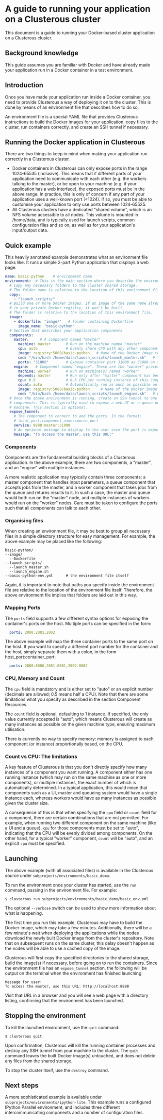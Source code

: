 # A guide to running your application on a Clusterous cluster


This document is a guide to running your Docker-based cluster application on a Clusterous cluster.

## Background knowledge

This guide assumes you are familiar with Docker and have already made your application run in a Docker container in a test environment.

## Introduction

Once you have made your application run inside a Docker container, you need to provide Clusterous a way of deploying it on to the cluster. This is done by means of an environment file that describes how to do so.

An environment file is a special YAML file that provides Clusterous instructions to build the Docker images for your application, copy files to the cluster, run containers correctly, and create an SSH tunnel if necessary.

## Running the Docker application in Clusterous
There are two things to keep in mind when making your application run correctly in a Clusterous cluster.

- Docker containers in Clusterous can only expose ports in the range 1024-65535 (inclusive). This means that if different parts of your application need to communicate with each other (e.g. the workers talking to the master), or be open to your machine (e.g. if your application has a web interface), the exposed ports must be in the above range. In practice, this is only of concern if any part of your application uses a well-known port (<1024). If so, you must be able to customise your application to only use ports between 1024-65525.
- All Clusterous clusters have a dedicated "shared volume", which is an NFS volume accessible to all nodes. This volume is mounted in /home/data, and is typically used for launch scripts, common configuration files and so on, as well as for your application's input/output data.

## Quick example

This heavily annotated example demonstrates what an environment file looks like. It runs a simple 2-part Python application that displays a web page.

```YAML
name: basic-python    # environment name
environment:  # This is the main section where you describe the environment
  # Copy any necessary folders to the cluster shared storage.
  # The folder name is relative to the location of this environment file
  copy:
    - "launch_scripts/"
  # Build one or more Docker images. If an image of the same name already exists
  # in your private Docker registry, it won't be built.
  # The folder is relative to the location of this environment file.
  image:
    - dockerfile: "image/"   # folder containing Dockerfile
      image_name: "basic-python"
  # Section that describes your application components
  components:
    master:     # A component named "master"
      machine: master       # Run on the machine named "master"
      cpu: auto             # Evenly share CPU with any other components running on this machine
      image: registry:5000/basic-python   # Name of the Docker image to run
      cmd: "/bin/bash /home/data/launch_scripts/launch_master.sh"   # The command to be run in the container
      ports: "31000"        # Expose container port 31000 as 31000 on the host
    engine:   # Component named "engine". These are the "worker" processes
      machine: worker       # Run on machine(s) named "worker"
      depends: master       # Run only after "master" component has been run
      cpu: 0.5              # 0.5 CPU per running instance of this component
      count: auto           # Automatically run as much as possible on all machines of this type
      image: registry:5000/basic-python     # Name of the Docker image to run (same as master in this example)
      cmd: "/bin/bash /home/data/launch_scripts/launch_engine.sh"   # Launch command
  # Once the above environment is running, create an SSH tunnel to one of the
  # components. This is typically used to expose a web UI or a queue on the local
  # machine. This section is optional.
  expose_tunnel:
    # The component to connect to and the ports. In the format:
    # local_port:component_name:source_port
    service: 8888:master:31000
    # An optional message to display to the user once the port is exposed
    message: "To access the master, use this URL:"
```
### Components

Components are the fundamental building blocks of a Clusterous application. In the above example, there are two components, a "master", and an "engine" with multiple instances.

A more realistic application may typically contain three components: a master component that handles input parameters, a queue component that accepts jobs from the master, and a worker component that takes jobs from the queue and returns results to it. In such a case, the master and queue would both run on the "master" node, and multiple instances of workers would run on the "worker" nodes. Care must be taken to configure the ports such that all components can talk to each other.

### Organising files
When creating an environment file, it may be best to group all necessary files in a simple directory structure for easy management. For example, the above example may be placed like the following:
```
basic-python/
--image/
  --Dockerfile
--launch_scripts/
  --launch_master.sh
  --launch_engine.sh
--basic-python-env.yml      # the environment file itself
```
Again, it is important to note that paths you specify inside the environment file are relative to the location of the environment file itself. Therefore, the above environment file implies that folders are laid out in this way.

### Mapping Ports
The `ports` field supports a few different syntax options for exposing the container's ports on the host. Multiple ports can be specified in the form:

```YAML
  ports: 2000,2001,2002
```

The above example will map the three container ports to the same port on the host. If you want to specify a different port number for the container and the host, simply separate them with a colon, in the form host_port:container_port:

```YAML
  ports: 2000:8000,2001:8001,2002:8002
```

### CPU, Memory and Count
The `cpu` field is mandatory and is either set to "auto" or an explicit number (decimals are allowed; 0.5 means half a CPU). Note that there are some limitations what you specify as described in the section Component Resources.

The `count` field is optional, defaulting to 1 instance. If specified, the only value currently accepted is "auto", which means Clusterous will create as many instances as possible on the given machine type, ensuring maximum utilisation.

There is currently no way to specify memory: memory is assigned to each component (or instance) proportionally based, on the CPU.

### Count vs CPU: The limitations
A key feature of Clusterous is that you don't directly specify how many instances of a component you want running. A component either has one running instance (which may run on the same machine as one or more components), or multiple instances, the exact number of which is automatically determined. In a typical application, this would mean that components such as a UI, master and queueing system would have a single instance each, whereas workers would have as many instances as possible given the cluster size.

A consequence of this is that when specifying the `cpu` field or `count` field for a component, there are certain combinations that are not permitted. For example, when running two different component on the same machine (like a UI and a queue), `cpu` for those components must be set to "auto", indicating that the CPU will be evenly divided among components. On the other hand, for a typical "worker" component, `count` will be "auto", and an explicit `cpu` must be specified.

## Launching

The above example (with all associated files) is available in the Clusterous source under `subprojects/environments/basic_demo`.

To run the environment once your cluster has started, use the `run` command, passing in the environment file. For example:

```
$ clusterous run subprojects/environments/basic_demo/basic_env.yml
```

The optional `--verbose` switch can be used to show more information about what is happening.

The first time you run this example, Clusterous may have to build the Docker image, which may take a few minutes. Additionally, there will be a few minute's wait when deploying the applications while the nodes download the newly built Docker image from the cluster's repository. Note that on subsequent runs on the same cluster, this delay doesn't happen as the nodes will be able to use a cached copy of the image.

Clusterous will first copy the specified directories to the shared storage, build the image(s) if necessary, before going on to run the containers. Since the environment file has an `expose_tunnel` section, the following will be output on the terminal when the environment has finished launching:

```
Message for user:
To access the master, use this URL: http://localhost:8888
```

Visit that URL in a browser and you will see a web page with a directory listing, confirming that the environment has been launched.

## Stopping the environment

To kill the launched environment, use the `quit` command:

```
$ clusterous quit
```

Upon confirmation, Clusterous will kill the running container processes and destroy any SSH tunnel from your machine to the cluster. The `quit` command leaves the built Docker image(s) untouched, and does not delete any files from the shared storage.

To stop the cluster itself, use the `destroy` command.


## Next steps
A more sophisticated example is available under `subprojects/environments/ipython-lite`. This example runs a configured IPython Parallel environment, and includes three different intercommunicating components and a number of configuration files.
